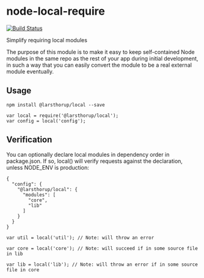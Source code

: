 # node-local-require

[![Build Status](https://travis-ci.org/larsthorup/node-local-require.png)](https://travis-ci.org/larsthorup/node-local-require)

Simplify requiring local modules

The purpose of this module is to make it easy to keep self-contained Node modules in the same repo as the rest of your app during initial development, in such a way that you can easily convert the module to be a real external module eventually. 


## Usage

    npm install @larsthorup/local --save

    var local = require('@larsthorup/local');
    var config = local('config');


## Verification

You can optionally declare local modules in dependency order in package.json. If so, local() will verify requests against the declaration, unless NODE_ENV is production:

    { 
      "config": {
        "@larsthorup/local": {
          "modules": [
            "core",
            "lib"
          ]
        }
      }
    }

    var util = local('util'); // Note: will throw an error

    var core = local('core'); // Note: will succeed if in some source file in lib
    
    var lib = local('lib'); // Note: will throw an error if in some source file in core 
